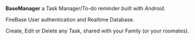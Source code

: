 **BaseManager**
a Task Manager/To-do reminder built with *_Android_*.

FireBase User authentication and Realtime Database.

Create, Edit or Delete any Task, shared with your Family (or your roomates).
